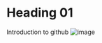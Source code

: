 # Heading 01
Introduction to github
![image](https://github.com/user-attachments/assets/1da2e1c3-405c-422d-8b94-5e67e038ddcd)

